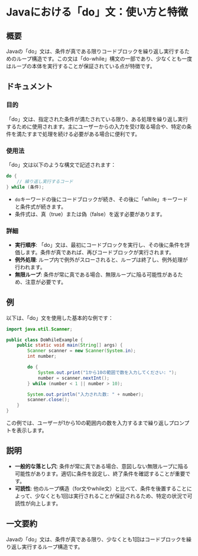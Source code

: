 <!--
Meta Description: # Javaにおける「do」文：使い方と特徴 ## 概要 Javaの「do」文は、条件が真である限りコードブロックを繰り返し実行するためのループ構造です。この文は「do-while」構文の一部であり、少なくとも一度はループの本体を実行することが保証されている点が特徴です。 ## ドキュメント ###...
Meta Keywords: scanner, number, while, java, system
-->

# Javaにおける「do」文：使い方と特徴

## 概要
Javaの「do」文は、条件が真である限りコードブロックを繰り返し実行するためのループ構造です。この文は「do-while」構文の一部であり、少なくとも一度はループの本体を実行することが保証されている点が特徴です。

## ドキュメント
### 目的
「do」文は、指定された条件が満たされている限り、ある処理を繰り返し実行するために使用されます。主にユーザーからの入力を受け取る場合や、特定の条件を満たすまで処理を続ける必要がある場合に便利です。

### 使用法
「do」文は以下のような構文で記述されます：

```java
do {
    // 繰り返し実行するコード
} while (条件);
```

- `do`キーワードの後にコードブロックが続き、その後に「while」キーワードと条件式が続きます。
- 条件式は、真（true）または偽（false）を返す必要があります。

### 詳細
- **実行順序**: 「do」文は、最初にコードブロックを実行し、その後に条件を評価します。条件が真であれば、再びコードブロックが実行されます。
- **例外処理**: ループ内で例外がスローされると、ループは終了し、例外処理が行われます。
- **無限ループ**: 条件が常に真である場合、無限ループに陥る可能性があるため、注意が必要です。

## 例
以下は、「do」文を使用した基本的な例です：

```java
import java.util.Scanner;

public class DoWhileExample {
    public static void main(String[] args) {
        Scanner scanner = new Scanner(System.in);
        int number;

        do {
            System.out.print("1から10の範囲で数を入力してください: ");
            number = scanner.nextInt();
        } while (number < 1 || number > 10);

        System.out.println("入力された数: " + number);
        scanner.close();
    }
}
```

この例では、ユーザーが1から10の範囲内の数を入力するまで繰り返しプロンプトを表示します。

## 説明
- **一般的な落とし穴**: 条件が常に真である場合、意図しない無限ループに陥る可能性があります。適切に条件を設定し、終了条件を確認することが重要です。
- **可読性**: 他のループ構造（for文やwhile文）と比べて、条件を後置することによって、少なくとも1回は実行されることが保証されるため、特定の状況で可読性が向上します。

## 一文要約
Javaの「do」文は、条件が真である限り、少なくとも1回はコードブロックを繰り返し実行するループ構造です。